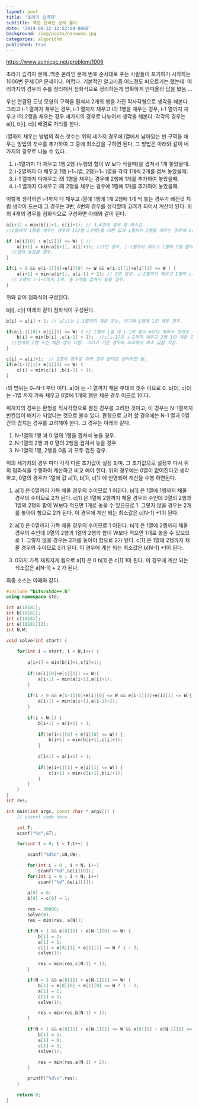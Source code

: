 ```yaml
---
layout: post
title: '초라기 습격자'
subtitle: 백준 온라인 문제 풀이
date: '2019-08-22 12:52:00-0000'
background: /img/posts/hanauma.jpg
categories: algorithm
published: true
---
```


https://www.acmicpc.net/problem/1006

초라기 습격자 문제..백준 온라인 문제 번호 순서대로 푸는 사람들이 포기하기 시작하는 1006번 문제
DP 문제이다. 어렵다. 기본적인 알고리즘 어느정도 떠오르기는 했는데. 여러가지의 경우의 수를 정리해서 점화식으로 정리하는게 명확하게 안떠올라 답을 봤음....

우선 연결된 도넛 모양의 구역을 펼쳐서 2개의 행을 가진 직사각형으로 생각을 해본다. 
그리고 i-1 열까지 채우는 경우, i-1 열까지 채우고 i의 1행을 채우는 경우, i-1 열까지 채우고 i의 2행을 채우는 경우 새가지의 경우로 나누어서 생각을 해본다. 각각의 경우는  a[i], b[i], c[i] 배열로 처리를 한다. 







i열까지 채우는 방법의 최소 갯수는 위의 세가지 경우에 i열에서 남아있는 빈 구역을 채우는 방법의 갯수를 추가하여 그 중에 최소값을 구하면 된다. 그 방법은 아래와 같이 네가지의 경우로 나눌 수 있다.

1. i-1열까지 다 채우고 1행 2행 (두행의 합이 W 보다 작을때)을 겹쳐서 1개 놓았을때.
2. i-2열까지 다 채우고 1행 i-1~i열, 2행 i-1~ i열을 각각 1개씩 2개를 겹쳐 놓았을때.
3. i-1 열까지 다채우고 i의 1행을 채우는 경우에 2행에 1개를 추가하여 놓았을때.
4. i-1 열까지 다채우고 i의 2행을 채우는 경우에 1행에 1개를 추가하여 놓았을때.    

이렇게 생각하면 i-1까지 다 채우고 i열에 1행에 1개 2행에 1개 씩 놓는 경우가 빠진것 처럼 생각이 드는데 그 경우는 3번, 4번의 경우를 생각할때 고려가 되어서 계산이 된다. 
위의 4개의 경우를 점화식으로 구성하면 아래와 같이 된다. 

```c++
a[i+1] = min(b[i]+1, c[i]+1); // 3,4번의 경우 중 최소값. 
//i열까지 1행을 채우는 경우에 1(2행 1구역)을 더한 값과 i열까지 2행을 채우는 경우에 1을 더한 값 중에 최소값. 

if (e[i][0] + e[i][1] <= W) { //
	a[i+1] = min(a[i+1], a[i]+1); //1번 경우. i-1열까지 채우고 i열의 2행 합이 W값 보다 작아서 1개로
  //겹쳐 놓았을 경우.
}

if(i > 0 && e[i-1][0]+e[i][0] <= W && e[i-1][1]+e[i][1] <= W ) {
	a[i+1] = min(a[i+1], a[i-1] + 2); // 2번 경우. i-2열까지 채우고 1행의 i-1~i까지 1개,
  // 2행의 i-1~i까지 1개. 총 2개를 겹쳐서 놓을 경우.
}
```

위와 같이 점화식이 구성된다. 

b[i], c[i] 아래와 같이 점화식이 구성된다.

```c++
b[i] = a[i] + 1; // a[i]는 i-1열까지 채운 갯수. 여기에 1행에 1칸 채운 경우.

if(e[i-1][0]+ e[i][0] <= W) { // 1행의 i열 과 i-1의 합이 W보다 적어서 한개로 두칸 채울 경우
	b[i] = min(b[i] ,c[i-1] + 1);  //c[i-1]은 i-2까지 채우고 2행 1칸 채운 경우에
  //한개로 1행 두칸 채운 경우 더함. 그리고 기존 경우와 비교해서 최소 값을 저장.
}

c[i] = a[i]+1;  // 2행의 경우로 위의 경우 반대로 생각하면 됨.
if(e[i-1][1]+ e[i][1] <= W) {
	c[i] = min(c[i] ,b[i-1] + 1);  
}
```

i의 범위는 0~N-1 부터 이다. a[0] 는 -1 열까지 채운 부대의 갯수 이므로 0. b[0], c[0] 는 -1열 까지 가득 채우고 0열에 1개의 행만 채운 경우 이므로 1이다.

위까지의 경우는 환형을 직사각형으로 펼친 경우를 고려한 것이고, 이 경우는  N-1열까지 빈칸없이 배치가 되었다는 것으로 볼수 있다. 환형으로 고려 할 경우에는 N-1 열과 0열 간의 겹치는 경우를 고려해야 한다. 그 경우는 아래와 같다.

1. N-1열의 1행 과 0 열의 1행을 겹쳐서 놓을 경우.
2. N-1열의 2행 과 0 열의 2행을 겹쳐서 놓을 경우.
3. N-1열의 1행, 2행을 0을 과 모두 겹친 경우.

위의 세가지의 경우 마다 각각 다른 초기값이 설정 되며. 그 초기값으로 설정후 다시 위의 점화식을 수행하여 계산하고 비교 해야 한다. 위의 경우에는 0열이 없어진다고 생각하고, 0열의 경우가 1열에 값 a[1], b[1], c[1] 에 반영되어 계산을 수행 하면된다. 

1. a[1] 은 0열까지 가득 채울 경우의 수이므로 1 이된다. 
   b[1] 은 1열에 1행까지 채울 경우의 수이므로 2가 된다.
   c[1] 은 1열에 2행까지 채울 경우의 수인데 0열의 2행과 1열의 2행의 합이
    W보다 적으면 1개로 놓을 수 있으므로 1. 그렇지 않을 경우는 2개를 놓아야 함으로 2가 된다.
   이 경우에 계산 되는 최소값은 c[N-1] +1이 된다.

2. a[1] 은 0열까지 가득 채울 경우의 수이므로 1 이된다. 
   b[1] 은 1열에 2행까지 채울 경우의 수인데 0열의 2행과 1열의 2행의 합이
   W보다 적으면 1개로 놓을 수 있으므로 1. 그렇지 않을 경우는 2개를 놓아야 함으로 2가 된다.
   c[1] 은 1열에 2행까지 채울 경우의 수이므로 2가 된다.
   이 경우에 계산 되는 최소값은  b[N-1] +1이 된다.

3. 0까지 가득 채워지게 됨으로
   a[1] 은 0
   b[1] 은 c[1] 1이 된다. 
   이 경우에 계산 되는 최소값은 a[N-1] + 2 가 된다.



최종 소스는 아래와 같다.

```c++
#include "bits/stdc++.h"
using namespace std;

int a[18181];
int b[18181];
int c[18181];
int e[18181][2];
int N,W;

void solve(int start) {
    
    for(int i = start; i < N;i++) {
        
        a[i+1] = min(b[i]+1,c[i]+1);
        
        if((e[i][0]+e[i][1]) <= W){
            a[i+1] = min(a[i+1],a[i]+1);
        }
        
        if(i > 0 && e[i-1][0]+e[i][0] <= W && e[i-1][1]+e[i][1] <= W){
            a[i+1] = min(a[i+1],a[i-1]+2);
        }
        
        if(i < N-1) {
            b[i+1] = a[i+1] + 1;
            
            if((e[i+1][0] + e[i][0] <= W)) {
                b[i+1] = min(b[i+1],c[i]+1);
            }
            
            c[i+1] = a[i+1] + 1;
            
            if((e[i+1][1] + e[i][1] <= W)) {
                c[i+1] = min(c[i+1],b[i]+1);
            }
        }
    }
}
int res;

int main(int argc, const char * argv[]) {
    // insert code here...

    int T;
    scanf("%d",&T);

    for(int t = 0; t < T;t++) {

        scanf("%d%d",&N,&W);

        for(int i = 0 ; i < N; i++)
            scanf("%d",&e[i][0]);
        for(int i = 0 ; i < N; i++)
            scanf("%d",&e[i][1]);

        a[0] = 0;
        b[0] = c[0] = 1;
        
        res = 30000;
        solve(0);
        res = min(res, a[N]);

        if(N > 1 && e[0][0] + e[N-1][0] <= W) {
            b[1] = 2;
            a[1] = 1;
            c[1] = e[0][1] + e[1][1] <= W ? 1 : 2;
            solve(1);

            res = min(res,c[N-1] + 1);
        }

        if(N > 1 && e[0][1] + e[N-1][1] <= W) {
            b[1] = e[0][0] + e[1][0] <= W ? 1 : 2;
            a[1] = 1;
            c[1] = 2;
            solve(1);

            res = min(res,b[N-1] + 1);
        }

        if(N > 1 && e[0][1] + e[N-1][1] <= W && e[0][0] + e[N-1][0] <= W) {
            b[1] = 1;
            a[1] = 0;
            c[1] = 1;
            solve(1);

            res = min(res,a[N-1] + 2);
        }

        printf("%d\n",res);
    }
    
    return 0;
}


```




